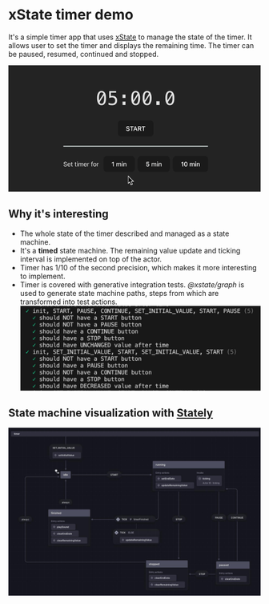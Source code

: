 # xState timer demo

It's a simple timer app that uses [xState](https://xstate.js.org/) to manage the state of the timer. It allows user to set the timer and displays the remaining time. The timer can be paused, resumed, continued and stopped. 

![State machine visualization](./demo.gif)

## Why it's interesting
* The whole state of the timer described and managed as a state machine.
* It's a **timed** state machine. The remaining value update and ticking interval is implemented on top of the actor.
* Timer has 1/10 of the second precision, which makes it more interesting to implement.
* Timer is covered with generative integration tests. *@xstate/graph* is used to generate state machine paths, steps from which are transformed into test actions.
![Generative tests example](./test-example.jpg)


## State machine visualization with [Stately](https://stately.ai/)

![State machine visualization](./visualization.jpg)